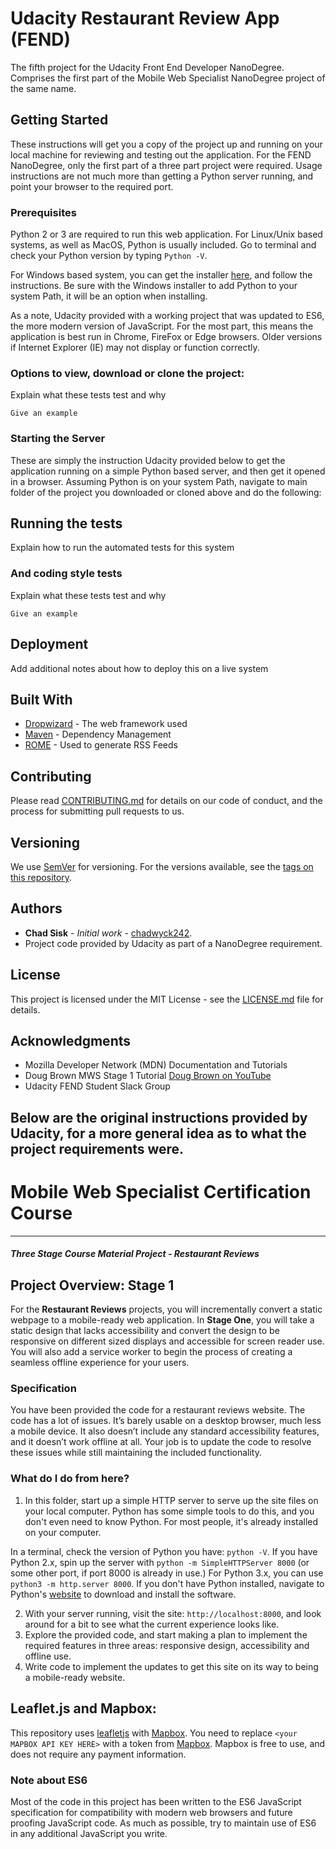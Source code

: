 # Udacity Restaurant Review App (FEND)

The fifth project for the Udacity Front End Developer NanoDegree. Comprises the first part of the Mobile Web Specialist NanoDegree project of the same name.

## Getting Started

These instructions will get you a copy of the project up and running on your local machine for reviewing and testing out the application. For the FEND NanoDegree, only the first part of a three part project were required. Usage instructions are not much more than getting a Python server running, and point your browser to the required port.

### Prerequisites

Python 2 or 3 are required to run this web application. For Linux/Unix based systems, as well as MacOS, Python is usually included. Go to terminal and check your Python version by typing ```Python -V```.

For Windows based system, you can get the installer [here](https://www.python.org/downloads/windows/), and follow the instructions. Be sure with the Windows installer to add Python to your system Path, it will be an option when installing.

As a note, Udacity provided with a working project that was updated to ES6, the more modern version of JavaScript. For the most part, this means the application is best run in Chrome, FireFox or Edge browsers. Older versions if Internet Explorer (IE) may not display or function correctly.

### Options to view, download or clone the project:

Explain what these tests test and why

```
Give an example
```

### Starting the Server

These are simply the instruction Udacity provided below to get the application running on a simple Python based server, and then get it opened in a browser. Assuming Python is on your system Path, navigate to main folder of the project you downloaded or cloned above and do the following:

## Running the tests

Explain how to run the automated tests for this system


### And coding style tests

Explain what these tests test and why

```
Give an example
```

## Deployment

Add additional notes about how to deploy this on a live system

## Built With

* [Dropwizard](http://www.dropwizard.io/1.0.2/docs/) - The web framework used
* [Maven](https://maven.apache.org/) - Dependency Management
* [ROME](https://rometools.github.io/rome/) - Used to generate RSS Feeds

## Contributing

Please read [CONTRIBUTING.md](https://gist.github.com/PurpleBooth/b24679402957c63ec426) for details on our code of conduct, and the process for submitting pull requests to us.

## Versioning

We use [SemVer](http://semver.org/) for versioning. For the versions available, see the [tags on this repository](https://github.com/your/project/tags).

## Authors

* **Chad Sisk** - *Initial work* - [chadwyck242](https://github.com/chadwyck242).
* Project code provided by Udacity as part of a NanoDegree requirement.

## License

This project is licensed under the MIT License - see the [LICENSE.md](LICENSE.md) file for details.

## Acknowledgments

* Mozilla Developer Network (MDN) Documentation and Tutorials
* Doug Brown MWS Stage 1 Tutorial [Doug Brown on YouTube](https://www.youtube.com/watch?v=92dtrNU1GQc)
* Udacity FEND Student Slack Group

## **Below are the original instructions provided by Udacity, for a more general idea as to what the project requirements were.**

# Mobile Web Specialist Certification Course
---
#### _Three Stage Course Material Project - Restaurant Reviews_

## Project Overview: Stage 1

For the **Restaurant Reviews** projects, you will incrementally convert a static webpage to a mobile-ready web application. In **Stage One**, you will take a static design that lacks accessibility and convert the design to be responsive on different sized displays and accessible for screen reader use. You will also add a service worker to begin the process of creating a seamless offline experience for your users.

### Specification

You have been provided the code for a restaurant reviews website. The code has a lot of issues. It’s barely usable on a desktop browser, much less a mobile device. It also doesn’t include any standard accessibility features, and it doesn’t work offline at all. Your job is to update the code to resolve these issues while still maintaining the included functionality.

### What do I do from here?

1. In this folder, start up a simple HTTP server to serve up the site files on your local computer. Python has some simple tools to do this, and you don't even need to know Python. For most people, it's already installed on your computer.

In a terminal, check the version of Python you have: `python -V`. If you have Python 2.x, spin up the server with `python -m SimpleHTTPServer 8000` (or some other port, if port 8000 is already in use.) For Python 3.x, you can use `python3 -m http.server 8000`. If you don't have Python installed, navigate to Python's [website](https://www.python.org/) to download and install the software.

2. With your server running, visit the site: `http://localhost:8000`, and look around for a bit to see what the current experience looks like.
3. Explore the provided code, and start making a plan to implement the required features in three areas: responsive design, accessibility and offline use.
4. Write code to implement the updates to get this site on its way to being a mobile-ready website.

## Leaflet.js and Mapbox:

This repository uses [leafletjs](https://leafletjs.com/) with [Mapbox](https://www.mapbox.com/). You need to replace `<your MAPBOX API KEY HERE>` with a token from [Mapbox](https://www.mapbox.com/). Mapbox is free to use, and does not require any payment information.

### Note about ES6

Most of the code in this project has been written to the ES6 JavaScript specification for compatibility with modern web browsers and future proofing JavaScript code. As much as possible, try to maintain use of ES6 in any additional JavaScript you write.
